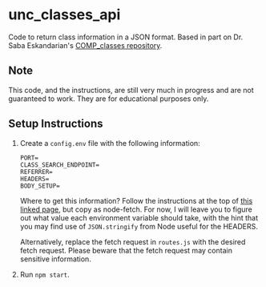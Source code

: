 # unc_classes_api

Code to return class information in a JSON format.
Based in part on Dr. Saba Eskandarian's [COMP_classes repository](https://github.com/SabaEskandarian/COMP_classes).

## Note
This code, and the instructions, are still very much in progress and are not guaranteed to work. They are for educational purposes only.

## Setup Instructions
1) Create a `config.env` file with the following information:
    ```
    PORT=
    CLASS_SEARCH_ENDPOINT=
    REFERRER=
    HEADERS=
    BODY_SETUP=
    ```
    Where to get this information? Follow the instructions at the top of [this linked page](https://github.com/SabaEskandarian/COMP_classes/blob/main/gather_data.py), but copy as node-fetch. For now, I will leave you to figure out what value each environment variable should take, with the hint that you may find use of `JSON.stringify` from Node useful for the HEADERS.

    Alternatively, replace the fetch request in `routes.js` with the desired fetch request. Please beware that the fetch request may contain sensitive information.
2) Run `npm start`.
